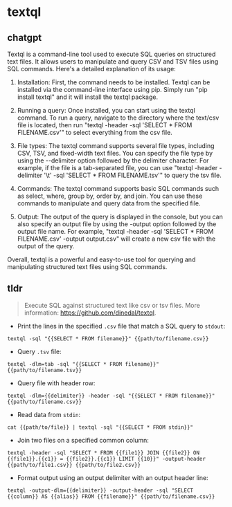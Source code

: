 # textql 
## chatgpt 
Textql is a command-line tool used to execute SQL queries on structured text files. It allows users to manipulate and query CSV and TSV files using SQL commands. Here's a detailed explanation of its usage:

1. Installation: First, the command needs to be installed. Textql can be installed via the command-line interface using pip. Simply run "pip install textql" and it will install the textql package.

2. Running a query: Once installed, you can start using the textql command. To run a query, navigate to the directory where the text/csv file is located, then run "textql -header -sql 'SELECT * FROM FILENAME.csv'" to select everything from the csv file.

3. File types: The textql command supports several file types, including CSV, TSV, and fixed-width text files. You can specify the file type by using the --delimiter option followed by the delimiter character. For example, if the file is a tab-separated file, you can use "textql -header -delimiter '\t' -sql 'SELECT * FROM FILENAME.tsv'" to query the tsv file.

4. Commands: The textql command supports basic SQL commands such as select, where, group by, order by, and join. You can use these commands to manipulate and query data from the specified file.

5. Output: The output of the query is displayed in the console, but you can also specify an output file by using the -output option followed by the output file name. For example, "textql -header -sql 'SELECT * FROM FILENAME.csv' -output output.csv" will create a new csv file with the output of the query.

Overall, textql is a powerful and easy-to-use tool for querying and manipulating structured text files using SQL commands. 

## tldr 
 
> Execute SQL against structured text like csv or tsv files.
> More information: <https://github.com/dinedal/textql>.

- Print the lines in the specified `.csv` file that match a SQL query to `stdout`:

`textql -sql "{{SELECT * FROM filename}}" {{path/to/filename.csv}}`

- Query `.tsv` file:

`textql -dlm=tab -sql "{{SELECT * FROM filename}}" {{path/to/filename.tsv}}`

- Query file with header row:

`textql -dlm={{delimiter}} -header -sql "{{SELECT * FROM filename}}" {{path/to/filename.csv}}`

- Read data from `stdin`:

`cat {{path/to/file}} | textql -sql "{{SELECT * FROM stdin}}"`

- Join two files on a specified common column:

`textql -header -sql "SELECT * FROM {{file1}} JOIN {{file2}} ON {{file1}}.{{c1}} = {{file2}}.{{c1}} LIMIT {{10}}" -output-header {{path/to/file1.csv}} {{path/to/file2.csv}}`

- Format output using an output delimiter with an output header line:

`textql -output-dlm={{delimiter}} -output-header -sql "SELECT {{column}} AS {{alias}} FROM {{filename}}" {{path/to/filename.csv}}`
